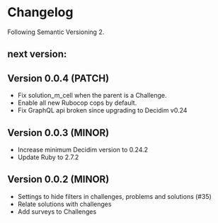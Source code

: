 # Changelog
Following Semantic Versioning 2.

## next version:

## Version 0.0.4 (PATCH)
- Fix solution_m_cell when the parent is a Challenge.
- Enable all new Rubocop cops by default.
- Fix GraphQL api broken since upgrading to Decidim v0.24

## Version 0.0.3 (MINOR)
- Increase minimum Decidim version to 0.24.2
- Update Ruby to 2.7.2

## Version 0.0.2 (MINOR)
- Settings to hide filters in challenges, problems and solutions (#35)
- Relate solutions with challenges
- Add surveys to Challenges
